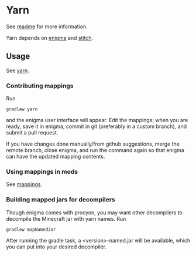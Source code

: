 # Yarn

See [readme](https://github.com/FabricMC/yarn/#yarn) for more
information.

Yarn depends on [enigma](../enigma.md) and [stitch](../stitch.md).

## Usage

See [yarn](../Documentation/yarn.md).

### Contributing mappings

Run

    gradlew yarn

and the enigma user interface will appear. Edit the mappings; when you
are ready, save it in enigma, commit in git (preferably in a custom
branch), and submit a pull request.

If you have changes done manually/from github suggestions, merge the
remote branch, close enigma, and run the command again so that enigma
can have the updated mapping contents.

### Using mappings in mods

See [mappings](../Documentation/mappings.md).

### Building mapped jars for decompilers

Though enigma comes with procyon, you may want other decompilers to
decompile the Minecraft jar with yarn names. Run

    gradlew mapNamedJar

After running the gradle task, a &lt;version&gt;-named.jar will be
available, which you can put into your desired decompiler.
